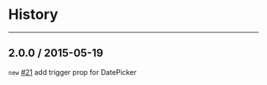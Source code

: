 # History
----

## 2.0.0 / 2015-05-19

`new` [#21](https://github.com/react-component/calendar/issues/21) add trigger prop for DatePicker